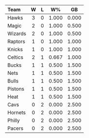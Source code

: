 | Team                             |  W  |  L  |  W%   |  GB   |
|:---------------------------------|:---:|:---:|:-----:|:-----:|
| [](/r/atlantahawks) Hawks        |  3  |  0  | 1.000 | 0.000 |
| [](/r/orlandomagic) Magic        |  2  |  0  | 1.000 | 0.500 |
| [](/r/washingtonwizards) Wizards |  2  |  0  | 1.000 | 0.500 |
| [](/r/torontoraptors) Raptors    |  1  |  0  | 1.000 | 1.000 |
| [](/r/nyknicks) Knicks           |  1  |  0  | 1.000 | 1.000 |
| [](/r/bostonceltics) Celtics     |  2  |  1  | 0.667 | 1.000 |
| [](/r/mkebucks) Bucks            |  1  |  1  | 0.500 | 1.500 |
| [](/r/gonets) Nets               |  1  |  1  | 0.500 | 1.500 |
| [](/r/chicagobulls) Bulls        |  1  |  1  | 0.500 | 1.500 |
| [](/r/detroitpistons) Pistons    |  1  |  1  | 0.500 | 1.500 |
| [](/r/heat) Heat                 |  1  |  1  | 0.500 | 1.500 |
| [](/r/clevelandcavs) Cavs        |  0  |  2  | 0.000 | 2.500 |
| [](/r/charlottehornets) Hornets  |  0  |  2  | 0.000 | 2.500 |
| [](/r/sixers) Philly             |  0  |  2  | 0.000 | 2.500 |
| [](/r/pacers) Pacers             |  0  |  2  | 0.000 | 2.500 |